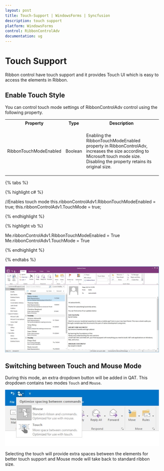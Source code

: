 ```yaml
---
layout: post
title: Touch-Support | WindowsForms | Syncfusion
description: touch support
platform: WindowsForms
control: RibbonControlAdv 
documentation: ug
---
```


# Touch Support

Ribbon control have touch support and it provides Touch UI which is easy to access the elements in Ribbon.

## Enable Touch Style

You can control touch mode settings of RibbonControlAdv control using the following property.

<table>
<tr>
<th>
Property<br/><br/></th><th>
Type<br/><br/></th><th>
Description<br/><br/></th></tr>
<tr>
<td>
RibbonTouchModeEnabled<br/><br/></td><td>
Boolean<br/><br/></td><td>
Enabling the RibbonTouchModeEnabled property in RibbonControlAdv, increases the size according to Microsoft touch mode size. Disabling the property retains its original size.<br/><br/></td></tr>
</table>

{% tabs %}

{% highlight c# %}

//Enables touch mode
this.ribbonControlAdv1.RibbonTouchModeEnabled = true;
this.ribbonControlAdv1.TouchMode = true;

{% endhighlight %}

{% highlight vb %}

Me.ribbonControlAdv1.RibbonTouchModeEnabled = True
Me.ribbonControlAdv1.TouchMode = True

{% endhighlight %}

{% endtabs %}

![](Touch_Support_Images/Touch-Support_img1.jpg)

## Switching between Touch and Mouse Mode

During this mode, an extra dropdown button will be added in QAT. This dropdown contains two modes `Touch` and `Mouse`.

![](Touch_Support_Images/Touch-Support_img2.jpg)

Selecting the touch will provide extra spaces between the elements for better touch support and Mouse mode will take back to standard ribbon size.
